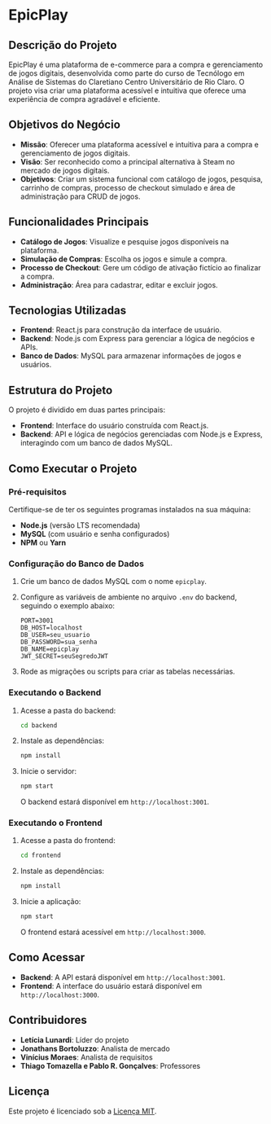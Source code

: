 # EpicPlay

## Descrição do Projeto

EpicPlay é uma plataforma de e-commerce para a compra e gerenciamento de jogos digitais, desenvolvida como parte do curso de Tecnólogo em Análise de Sistemas do Claretiano Centro Universitário de Rio Claro. O projeto visa criar uma plataforma acessível e intuitiva que oferece uma experiência de compra agradável e eficiente.

## Objetivos do Negócio

- **Missão**: Oferecer uma plataforma acessível e intuitiva para a compra e gerenciamento de jogos digitais.
- **Visão**: Ser reconhecido como a principal alternativa à Steam no mercado de jogos digitais.
- **Objetivos**: Criar um sistema funcional com catálogo de jogos, pesquisa, carrinho de compras, processo de checkout simulado e área de administração para CRUD de jogos.

## Funcionalidades Principais

- **Catálogo de Jogos**: Visualize e pesquise jogos disponíveis na plataforma.
- **Simulação de Compras**: Escolha os jogos e simule a compra.
- **Processo de Checkout**: Gere um código de ativação fictício ao finalizar a compra.
- **Administração**: Área para cadastrar, editar e excluir jogos.

## Tecnologias Utilizadas

- **Frontend**: React.js para construção da interface de usuário.
- **Backend**: Node.js com Express para gerenciar a lógica de negócios e APIs.
- **Banco de Dados**: MySQL para armazenar informações de jogos e usuários.

## Estrutura do Projeto

O projeto é dividido em duas partes principais:

- **Frontend**: Interface do usuário construída com React.js.
- **Backend**: API e lógica de negócios gerenciadas com Node.js e Express, interagindo com um banco de dados MySQL.

## Como Executar o Projeto

### Pré-requisitos

Certifique-se de ter os seguintes programas instalados na sua máquina:

- **Node.js** (versão LTS recomendada)
- **MySQL** (com usuário e senha configurados)
- **NPM** ou **Yarn**

### Configuração do Banco de Dados

1. Crie um banco de dados MySQL com o nome `epicplay`.
2. Configure as variáveis de ambiente no arquivo `.env` do backend, seguindo o exemplo abaixo:

   ```env
   PORT=3001
   DB_HOST=localhost
   DB_USER=seu_usuario
   DB_PASSWORD=sua_senha
   DB_NAME=epicplay
   JWT_SECRET=seuSegredoJWT
   ```

3. Rode as migrações ou scripts para criar as tabelas necessárias.

### Executando o Backend

1. Acesse a pasta do backend:

   ```bash
   cd backend
   ```

2. Instale as dependências:

   ```bash
   npm install
   ```

3. Inicie o servidor:

   ```bash
   npm start
   ```

   O backend estará disponível em `http://localhost:3001`.

### Executando o Frontend

1. Acesse a pasta do frontend:

   ```bash
   cd frontend
   ```

2. Instale as dependências:

   ```bash
   npm install
   ```

3. Inicie a aplicação:

   ```bash
   npm start
   ```

   O frontend estará acessível em `http://localhost:3000`.

## Como Acessar

- **Backend**: A API estará disponível em `http://localhost:3001`.
- **Frontend**: A interface do usuário estará disponível em `http://localhost:3000`.

## Contribuidores

- **Letícia Lunardi**: Líder do projeto
- **Jonathans Bortoluzzo**: Analista de mercado
- **Vinícius Moraes**: Analista de requisitos
- **Thiago Tomazella e Pablo R. Gonçalves**: Professores

## Licença

Este projeto é licenciado sob a [Licença MIT](LICENSE).